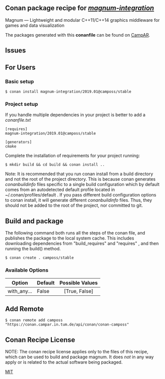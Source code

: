 ## Conan package recipe for [*magnum-integration*](https://magnum.graphics)

Magnum — Lightweight and modular C++11/C++14                     graphics middleware for games and data visualization

The packages generated with this **conanfile** can be found on [CampAR](https://conan.campar.in.tum.de/artifactory/webapp/#/home).


## Issues

## For Users

### Basic setup

    $ conan install magnum-integration/2019.01@camposs/stable

### Project setup

If you handle multiple dependencies in your project is better to add a *conanfile.txt*

    [requires]
    magnum-integration/2019.01@camposs/stable

    [generators]
    cmake

Complete the installation of requirements for your project running:

    $ mkdir build && cd build && conan install ..

Note: It is recommended that you run conan install from a build directory and not the root of the project directory.  This is because conan generates *conanbuildinfo* files specific to a single build configuration which by default comes from an autodetected default profile located in ~/.conan/profiles/default .  If you pass different build configuration options to conan install, it will generate different *conanbuildinfo* files.  Thus, they should not be added to the root of the project, nor committed to git.


## Build and package

The following command both runs all the steps of the conan file, and publishes the package to the local system cache.  This includes downloading dependencies from "build_requires" and "requires" , and then running the build() method.

    $ conan create . camposs/stable


### Available Options
| Option        | Default | Possible Values  |
| ------------- |:----------------- |:------------:|
| with_any...   | False |  [True, False] |


## Add Remote

    $ conan remote add camposs "https://conan.campar.in.tum.de/api/conan/conan-camposs"


## Conan Recipe License

NOTE: The conan recipe license applies only to the files of this recipe, which can be used to build and package magnum.
It does *not* in any way apply or is related to the actual software being packaged.

[MIT](https://github.com/ulricheck/conan-corrade/blob/stable/2018.10/LICENSE.md)
